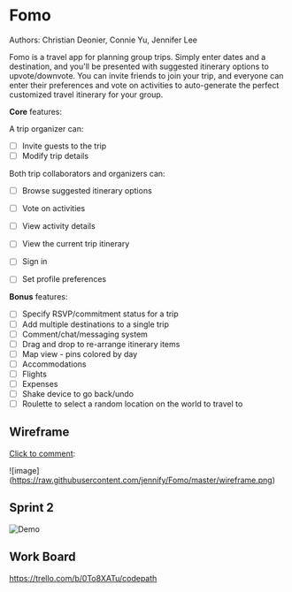 # Fomo

Authors: Christian Deonier, Connie Yu, Jennifer Lee

Fomo is a travel app for planning group trips. Simply enter dates and a destination, and you'll be presented with suggested itinerary options to upvote/downvote. You can invite friends to join your trip, and everyone can enter their preferences and vote on activities to auto-generate the perfect customized travel itinerary for your group.


**Core** features:

A trip organizer can:
- [ ] Invite guests to the trip
- [ ] Modify trip details

Both trip collaborators and organizers can:
- [ ] Browse suggested itinerary options
- [ ] Vote on activities
- [ ] View activity details
- [ ] View the current trip itinerary
- [ ] Sign in
- [ ] Set profile preferences


**Bonus** features:

- [ ] Specify RSVP/commitment status for a trip
- [ ] Add multiple destinations to a single trip 
- [ ] Comment/chat/messaging system
- [ ] Drag and drop to re-arrange itinerary items
- [ ] Map view - pins colored by day
- [ ] Accommodations
- [ ] Flights
- [ ] Expenses
- [ ] Shake device to go back/undo
- [ ] Roulette to select a random location on the world to travel to

## Wireframe
[Click to comment](https://redpen.io/no4347182a45a983de): 

![image]
(https://raw.githubusercontent.com/jennify/Fomo/master/wireframe.png)

## Sprint 2
![Demo](sprint2.gif)

## Work Board
https://trello.com/b/0To8XATu/codepath
